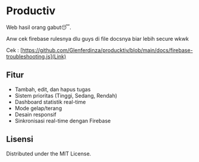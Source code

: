 # Productiv

Web hasil orang gabut😴.

Anw cek firebase rulesnya dlu guys di file docsnya biar lebih secure wkwk

Cek : [https://github.com/Glenferdinza/producktiv/blob/main/docs/firebase-troubleshooting.js](Link)

## Fitur

- Tambah, edit, dan hapus tugas
- Sistem prioritas (Tinggi, Sedang, Rendah)
- Dashboard statistik real-time
- Mode gelap/terang
- Desain responsif
- Sinkronisasi real-time dengan Firebase

## Lisensi

Distributed under the MIT License.
